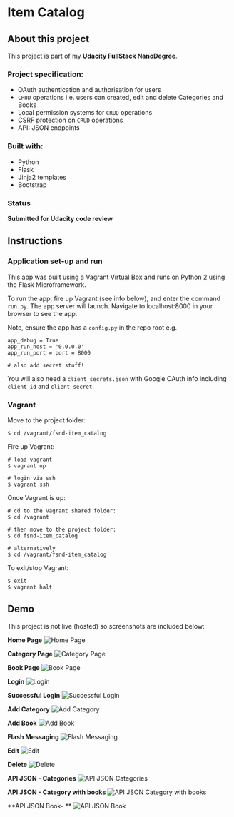 # Item Catalog

## About this project

This project is part of my **Udacity FullStack NanoDegree**.

### Project specification:

* OAuth authentication and authorisation for users
* `CRUD` operations i.e. users can created, edit and delete Categories and Books
* Local permission systems for `CRUD` operations
* CSRF protection on `CRUD` operations
* API: JSON endpoints 

### Built with:

* Python
* Flask
* Jinja2 templates
* Bootstrap

### Status

**Submitted for Udacity code review**


## Instructions

### Application set-up and run

This app was built using a Vagrant Virtual Box and runs on Python 2 using the Flask Microframework. 

To run the app, fire up Vagrant (see info below), and enter the command `run.py`. The app server will launch. Navigate to localhost:8000 in your browser to see the app.

Note, ensure the app has a `config.py` in the repo root e.g.

```
app_debug = True
app_run_host = '0.0.0.0'
app_run_port = port = 8000

# also add secret stuff! 
```

You will also need a `client_secrets.json` with Google OAuth info including `client_id` and `client_secret`.

### Vagrant

Move to the project folder:
```
$ cd /vagrant/fsnd-item_catalog
```

Fire up Vagrant:
```
# load vagrant
$ vagrant up

# login via ssh
$ vagrant ssh
```

Once Vagrant is up:
```
# cd to the vagrant shared folder:
$ cd /vagrant

# then move to the project folder:
$ cd fsnd-item_catalog

# alternatively
$ cd /vagrant/fsnd-item_catalog
```

To exit/stop Vagrant:
```
$ exit
$ vagrant halt
```


## Demo
This project is not live (hosted) so screenshots are included below:

**Home Page**
![Home Page](/docs/homepage.png?raw=true "Home Page")

**Category Page**
![Category Page](/docs/categorypage.png?raw=true "Category Page")

**Book Page**
![Book Page](/docs/bookpage.png?raw=true "Book Page")

**Login**
![Login](/docs/login.png?raw=true "Login")

**Successful Login**
![Successful Login](/docs/success_login.png?raw=true "Successful Login")

**Add Category**
![Add Category](/docs/addcategory.png?raw=true "Add Category")

**Add Book**
![Add Book](/docs/addnewbook.png?raw=true "Add Book")

**Flash Messaging**
![Flash Messaging](/docs/flash_message.png?raw=true "Flash Messaging")

**Edit**
![Edit](/docs/editbook.png?raw=true "Edit")

**Delete**
![Delete](/docs/deletebook.png?raw=true "Delete")

**API JSON - Categories**
![API JSON Categories](/docs/json_categories.png?raw=true "API JSON Categories")

**API JSON - Category with books**
![API JSON Category with books](/docs/json_category_books.png?raw=true "API JSON Category with books")

**API JSON Book- **
![API JSON Book](/docs/json_book.png?raw=true "API JSON Book")
